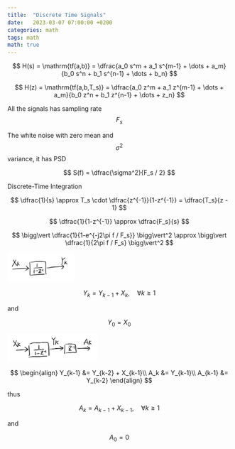 ```yaml
---
title:  "Discrete Time Signals"
date:   2023-03-07 07:00:00 +0200
categories: math
tags: math
math: true
---
```


$$
H(s) = \mathrm{tf(a,b)} = \dfrac{a_0 s^m + a_1 s^{m-1} + \dots + a_m}{b_0 s^n + b_1 s^{n-1} + \dots + b_n}
$$

$$
H(z) = \mathrm{tf(a,b,T_s)} = \dfrac{a_0 z^m + a_1 z^{m-1} + \dots + a_m}{b_0 z^n + b_1 z^{n-1} + \dots + z_n}
$$

All the signals has sampling rate $$F_s$$

The white noise with zero mean and $$\sigma^2$$ variance, it has PSD

$$
S(f) = \dfrac{\sigma^2}{F_s / 2}
$$

Discrete-Time Integration

$$
\dfrac{1}{s} \approx T_s \cdot \dfrac{z^{-1}}{1-z^{-1}} = \dfrac{T_s}{z - 1}
$$

  $$
\dfrac{1}{1-z^{-1}} \approx \dfrac{F_s}{s}
$$

$$
\bigg\vert \dfrac{1}{1-e^{-j2\pi f / F_s}} \bigg\vert^2 \approx \bigg\vert \dfrac{1}{2\pi f / F_s} \bigg\vert^2
$$


<img src="/assets/img/2023-03-07-discrete-time-signals/001.png" style="width:30%;height:30%;">

$$
Y_k = Y_{k-1} + X_k, \quad \forall k \ge 1
$$

and

$$
Y_0 = X_0
$$


<img src="/assets/img/2023-03-07-discrete-time-signals/002.png" style="width:40%;height:30%;">

$$
\begin{align}
Y_{k-1} &= Y_{k-2} + X_{k-1}\\
A_k &= Y_{k-1}\\
A_{k-1} &= Y_{k-2}
\end{align}
$$

thus

$$
A_{k} = A_{k-1} + X_{k-1}, \quad \forall k \ge 1
$$

and

$$
A_0 = 0
$$
